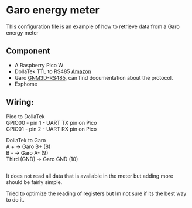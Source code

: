 # Garo energy meter

This configuration file is an example of how to retrieve data from a Garo energy meter 

## Component
* A Raspberry Pico W  
* DollaTek TTL to RS485 [Amazon](https://www.amazon.se/DollaTek-RS485-adapter-seriell-niv%C3%A5omvandlare/dp/B07DJ4TGY3)  
* Garo [GNM3D-RS485](https://www.garo.se/sv/produkter/energimatare/energimatare-3-fas-direktmatare/energimatare-3f-modb-rs485), can find documentation about the protocol.
* Esphome

## Wiring:  
Pico to DollaTek  
GPIO00 - pin 1 - UART TX pin on Pico  
GPIO01 - pin 2 - UART RX pin on Pico  

DollaTek to Garo    
A + -> Garo B+ (8)  
B - -> Garo A- (9)  
Third (GND) -> Garo GND (10)  

## 
It does not read all data that is available in the meter but adding more should be fairly simple. 
 
Tried to optimize the reading of registers but Im not sure if its the best way to do it.

